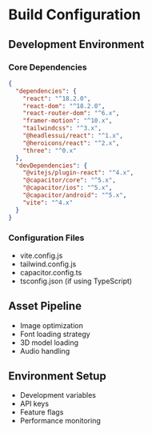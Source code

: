 # Build Configuration

## Development Environment

### Core Dependencies

```json
{
  "dependencies": {
    "react": "^18.2.0",
    "react-dom": "^18.2.0",
    "react-router-dom": "^6.x",
    "framer-motion": "^10.x",
    "tailwindcss": "^3.x",
    "@headlessui/react": "^1.x",
    "@heroicons/react": "^2.x",
    "three": "^0.x"
  },
  "devDependencies": {
    "@vitejs/plugin-react": "^4.x",
    "@capacitor/core": "^5.x",
    "@capacitor/ios": "^5.x",
    "@capacitor/android": "^5.x",
    "vite": "^4.x"
  }
}
```

### Configuration Files

- vite.config.js
- tailwind.config.js
- capacitor.config.ts
- tsconfig.json (if using TypeScript)

## Asset Pipeline

- Image optimization
- Font loading strategy
- 3D model loading
- Audio handling

## Environment Setup

- Development variables
- API keys
- Feature flags
- Performance monitoring

